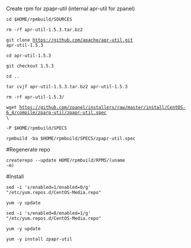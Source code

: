 Create rpm for zpapr-util (internal apr-util for zpanel)

<code>cd $HOME/rpmbuild/SOURCES</code>

<code>rm -rf apr-util-1.5.3.tar.bz2</code>

<code>git clone https://github.com/apache/apr-util.git apr-util-1.5.3</code>

<code>cd apr-util-1.5.3</code>

<code>git checkout 1.5.3</code>

<code>cd ..</code>

<code>tar cvjf apr-util-1.5.3.tar.bz2 apr-util-1.5.3</code>

<code>rm -rf apr-util-1.5.3/</code>

<code>wget https://github.com/zpanel/installers/raw/master/install/CentOS-6_4/compile/zparp-util/zpapr-util.spec \ </code>

<code>-P $HOME/rpmbuild/SPECS</code>

<code>rpmbuild -ba $HOME/rpmbuild/SPECS/zpapr-util.spec</code>

#Regenerate repo

<code>createrepo --update $HOME/rpmbuild/RPMS/$(uname -m)</code>

#Install

<code>sed -i 's/enabled=1/enabled=0/g' "/etc/yum.repos.d/CentOS-Media.repo"</code>

<code>yum -y update</code>

<code>sed -i 's/enabled=0/enabled=1/g' "/etc/yum.repos.d/CentOS-Media.repo"</code>

<code>yum -y update</code>

<code>yum -y install zpapr-util</code>
